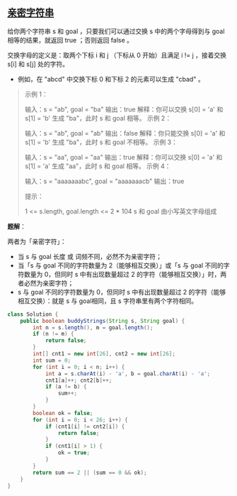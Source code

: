 ## [亲密字符串](https://leetcode-cn.com/problems/buddy-strings/)

给你两个字符串 s 和 goal ，只要我们可以通过交换 s 中的两个字母得到与 goal 相等的结果，就返回 true ；否则返回 false 。

交换字母的定义是：取两个下标 i 和 j （下标从 0 开始）且满足 i != j ，接着交换 s[i] 和 s[j] 处的字符。

- 例如，在 "abcd" 中交换下标 0 和下标 2 的元素可以生成 "cbad" 。

>
> 示例 1：
>
> 输入：s = "ab", goal = "ba"
> 输出：true
> 解释：你可以交换 s[0] = 'a' 和 s[1] = 'b' 生成 "ba"，此时 s 和 goal 相等。
> 示例 2：
>
> 输入：s = "ab", goal = "ab"
> 输出：false
> 解释：你只能交换 s[0] = 'a' 和 s[1] = 'b' 生成 "ba"，此时 s 和 goal 不相等。
> 示例 3：
>
> 输入：s = "aa", goal = "aa"
> 输出：true
> 解释：你可以交换 s[0] = 'a' 和 s[1] = 'a' 生成 "aa"，此时 s 和 goal 相等。
> 示例 4：
>
> 输入：s = "aaaaaaabc", goal = "aaaaaaacb"
> 输出：true
>
>
> 提示：
>
> 1 <= s.length, goal.length <= 2 * 104
> s 和 goal 由小写英文字母组成

**题解**：

两者为「亲密字符」：

- 当 s 与 goal 长度 或 词频不同，必然不为亲密字符；
- 当「s 与 goal 不同的字符数量为 2（能够相互交换）」或「s 与 goal 不同的字符数量为 0，但同时 s 中有出现数量超过 2 的字符（能够相互交换）」时，两者必然为亲密字符；
- s 与 goal 不同的字符数量为 0，但同时 s 中有出现数量超过 2 的字符（能够相互交换）：就是 s 与 goal相同，且 s 字符串里有两个字符相同。

```java
class Solution {
    public boolean buddyStrings(String s, String goal) {
        int n = s.length(), m = goal.length();
        if (n != m) {
            return false;
        }
        int[] cnt1 = new int[26], cnt2 = new int[26];
        int sum = 0;
        for (int i = 0; i < n; i++) {
            int a = s.charAt(i) - 'a', b = goal.charAt(i) - 'a';
            cnt1[a]++; cnt2[b]++;
            if (a != b) {
                sum++;
            }
        }
        boolean ok = false;
        for (int i = 0; i < 26; i++) {
            if (cnt1[i] != cnt2[i]) {
                return false;
            }
            if (cnt1[i] > 1) {
                ok = true;
            }
        }
        return sum == 2 || (sum == 0 && ok);
    }
}
```

